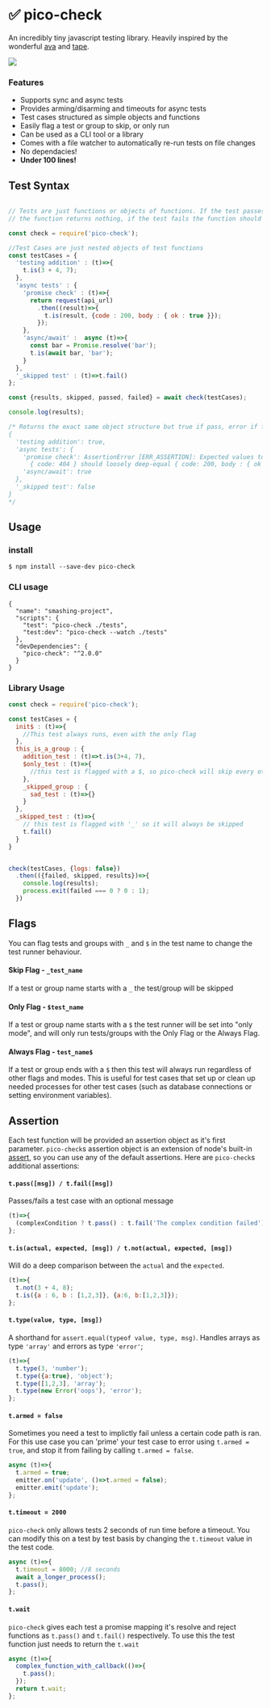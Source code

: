# ✅ pico-check
An incredibly tiny javascript testing library. Heavily inspired by the wonderful [ava](https://github.com/avajs/ava) and [tape](https://github.com/substack/tape).

<a href="https://www.npmjs.com/package/pico-check"><img src="https://img.shields.io/npm/v/pico-check?style=flat-square"></img></a>

### Features
- Supports sync and async tests
- Provides arming/disarming and timeouts for async tests
- Test cases structured as simple objects and functions
- Easily flag a test or group to skip, or only run
- Can be used as a CLI tool or a library
- Comes with a file watcher to automatically re-run tests on file changes
- No dependacies!
- **Under 100 lines!**



## Test Syntax
```js

// Tests are just functions or objects of functions. If the test passes,
// the function returns nothing, if the test fails the function should throw an error.

const check = require('pico-check');

//Test Cases are just nested objects of test functions
const testCases = {
  'testing addition' : (t)=>{
    t.is(3 + 4, 7);
  },
  'async tests' : {
    'promise check' : (t)=>{
      return request(api_url)
        .then((result)=>{
          t.is(result, {code : 200, body : { ok : true }});
        });
    },
    'async/await' :  async (t)=>{
      const bar = Promise.resolve('bar');
      t.is(await bar, 'bar');
    }
  },
  '_skipped test' : (t)=>t.fail()
};

const {results, skipped, passed, failed} = await check(testCases);

console.log(results);

/* Returns the exact same object structure but true if pass, error if fail, and false if skipped
{
  'testing addition': true,
  'async tests': {
    'promise check': AssertionError [ERR_ASSERTION]: Expected values to be loosely deep-equal:
      { code: 404 } should loosely deep-equal { code: 200, body : { ok : true }},
    'async/await': true
  },
  '_skipped test': false
}
*/
```



## Usage

### install

```console
$ npm install --save-dev pico-check
```

### CLI usage
```
{
  "name": "smashing-project",
  "scripts": {
    "test": "pico-check ./tests",
    "test:dev": "pico-check --watch ./tests"
  },
  "devDependencies": {
    "pico-check": "^2.0.0"
  }
}
```


### Library Usage

```js
const check = require('pico-check');

const testCases = {
  init$ : (t)=>{
    //This test always runs, even with the only flag
  },
  this_is_a_group : {
    addition_test : (t)=>t.is(3+4, 7),
    $only_test : (t)=>{
      //this test is flagged with a $, so pico-check will skip every other test not marked with '$'
    },
    _skipped_group : {
      sad_test : (t)=>{}
    }
  },
  _skipped_test : (t)=>{
    // this test is flagged with '_' so it will always be skipped
    t.fail()
  }
}


check(testCases, {logs: false})
  .then(({failed, skipped, results})=>{
    console.log(results);
    process.exit(failed === 0 ? 0 : 1);
  })
```


## Flags

You can flag tests and groups with `_` and `$` in the test name to change the test runner behaviour.

#### Skip Flag - `_test_name`
If a test or group name starts with a `_` the test/group will be skipped

#### Only Flag - `$test_name`
If a test or group name starts with a `$` the test runner will be set into "only mode", and will only run tests/groups with the Only Flag or the Always Flag.

#### Always Flag - `test_name$`
If a test or group ends with a `$` then this test will always run regardless of other flags and modes. This is useful for test cases that set up or clean up needed processes for other test cases (such as database connections or setting environment variables).



## Assertion
Each test function will be provided an assertion object as it's first parameter. `pico-check`s assertion object is an extension of node's built-in [assert](https://nodejs.org/api/assert.html), so you can use any of the default assertions. Here are `pico-check`s additional assertions:

#### `t.pass([msg]) / t.fail([msg])`
Passes/fails a test case with an optional message

```js
(t)=>{
  (complexCondition ? t.pass() : t.fail('The complex condition failed'))
};
```

#### `t.is(actual, expected, [msg]) / t.not(actual, expected, [msg])`
Will do a deep comparison between the `actual` and the `expected`.

```js
(t)=>{
  t.not(3 + 4, 8);
  t.is({a : 6, b : [1,2,3]}, {a:6, b:[1,2,3]});
};
```

#### `t.type(value, type, [msg])`
A shorthand for `assert.equal(typeof value, type, msg)`. Handles arrays as type `'array'` and errors as type `'error'`;

```js
(t)=>{
  t.type(3, 'number');
  t.type({a:true}, 'object');
  t.type([1,2,3], 'array');
  t.type(new Error('oops'), 'error');
};
```

#### `t.armed = false`
Sometimes you need a test to implictly fail unless a certain code path is ran. For this use case you can 'prime' your test case to error using `t.armed = true`, and stop it from failing by calling `t.armed = false`.

```js
async (t)=>{
  t.armed = true;
  emitter.on('update', ()=>t.armed = false);
  emitter.emit('update');
};
```

#### `t.timeout = 2000`
`pico-check` only allows tests 2 seconds of run time before a timeout. You can modify this on a test by test basis by changing the `t.timeout` value in the test code.

```js
async (t)=>{
  t.timeout = 8000; //8 seconds
  await a_longer_process();
  t.pass();
};
```

#### `t.wait`
`pico-check` gives each test a promise mapping it's resolve and reject functions as `t.pass()` and `t.fail()` respectively. To use this the test function just needs to return the `t.wait`

```js
async (t)=>{
  complex_function_with_callback(()=>{
    t.pass();
  });
  return t.wait;
};
```